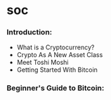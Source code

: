 # soc

### Introduction:

- What is a Cryptocurrency?
- Crypto As A New Asset Class
- Meet Toshi Moshi
- Getting Started With Bitcoin


### Beginner's Guide to Bitcoin:
